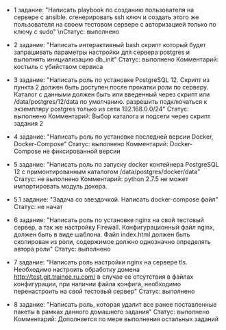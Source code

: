 - 1 задание: "Написать playbook по созданию пользователя на сервере с ansible. сгенерировать ssh ключ и создать этого же пользователя на своем тестовом сервере с авторизацией только по ключу с sudo"
\nСтатус: выполнено

- 2 задание: "Написать интерактивный bash скрипт который будет запрашивать параметры настройки для сервера postgres и выполнять инициализацию db_init"
Статус: выполнено
Комментарий: костыль с убийством сервиса

- 3 задание: "Написать роль по установке PostgreSQL 12. Скрипт из пункта 2 должен быть доступен после прокатки роли по серверу. Каталог с данными должен быть или введенный через скрипт или /data/postgres/12/data по умолчанию. разрешить подключаться к экземпляру postgres только из сети 192.168.0.0/24"
Статус: выполнено
Комментарий: Выбор каталога и подсети через скрипт задания 2

- 4 задание: "Написать роль по установке последней версии Docker, Docker-Compose"
Статус: выполнено
Комментарий: Docker-Compose не фиксированной версии

- 5 задание: "Написать роль по запуску docker контейнера PostgreSQL 12 с примонтированным каталогом /data/postgres/docker/data"
Статус: не выполнено
Комментарий: python 2.7.5 не может импортировать модуль докера. 

- 5.1 задание: "Задача со звездочкой. Написать docker-compose файл"
Статус: не начат

- 6 задание: "Написать роль по установке nginx на свой тестовый сервер, а так же настройку Firewall. Конфигурационный файл nginx, должен быть в виде шаблона. Файл index.html должен быть скопирован из роли, содержимое должно однозначно определять автора роли"
Статус: выполнено

- 7 задание: "Написать роль настройки nginx на сервере tls. Необходимо настроить обработку домена http://test.git.trainee.ru.com/ в случае ее отсутствия в файлах конфигурации, при наличии файла конфига, необходимо перенастроить на свой тестовый сервер"
Статус: выполнено

- 8 задание: "Написать роль, которая удалит все ранее поставленные пакеты в рамках данного домашнего задания"
Статус: выполнено
Комментарий: Дополняется по мере выполнения остальных заданий
